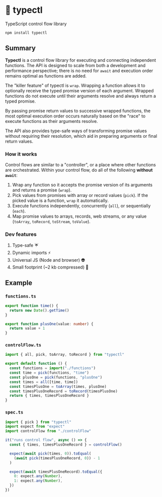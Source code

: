# 🚰 typectl

TypeScript control flow library

```bash
npm install typectl
```

## Summary

**Typectl** is a control flow library for executing and connecting independent functions. The API is designed to scale from both a development and performance perspective; there is no need for `await` and execution order remains optimal as functions are added.

The "killer feature" of typectl is `wrap`. Wrapping a function allows it to optionally receive the typed promise version of each argument. Wrapped functions do not execute until their arguments resolve and always return a typed promise.

By passing promise return values to successive wrapped functions, the most optimal execution order occurs naturally based on the "race" to execute functions as their arguments resolve.

The API also provides type-safe ways of transforming promise values without requiring their resolution, which aid in preparing arguments or final return values.

### How it works

Control flows are similar to a "controller", or a place where other functions are orchestrated. Within your control flow, do all of the following **without `await`**:

1. Wrap any function so it accepts the promise version of its arguments and returns a promise (`wrap`).
2. Pick values from promises with array or record values (`pick`). If the picked value is a function, `wrap` it automatically.
3. Execute functions independently, concurrently (`all`), or sequentially (`each`).
4. Map promise values to arrays, records, web streams, or any value (`toArray`, `toRecord`, `toStream`, `toValue`).

### Dev features

1. Type-safe ☔
2. Dynamic imports ⚡
3. Universal JS (Node and browser) 👽
4. Small footprint (~2 kb compressed) 👣

## Example

### `functions.ts`

```typescript
export function time() {
  return new Date().getTime()
}

export function plusOne(value: number) {
  return value + 1
}
```

### `controlFlow.ts`

```typescript
import { all, pick, toArray, toRecord } from "typectl"

export default function () {
  const functions = import("./functions")
  const time = pick(functions, "time")
  const plusOne = pick(functions, "plusOne")
  const times = all([time, time])
  const timesPlusOne = toArray(times, plusOne)
  const timesPlusOneRecord = toRecord(timesPlusOne)
  return { times, timesPlusOneRecord }
}
```

### `spec.ts`

```typescript
import { pick } from "typectl"
import expect from "expect"
import controlFlow from "./controlFlow"

it("runs control flow", async () => {
  const { times, timesPlusOneRecord } = controlFlow()

  expect(await pick(times, 0)).toEqual(
    (await pick(timesPlusOneRecord, 0)) - 1
  )

  expect(await timesPlusOneRecord).toEqual({
    0: expect.any(Number),
    1: expect.any(Number),
  })
})
```